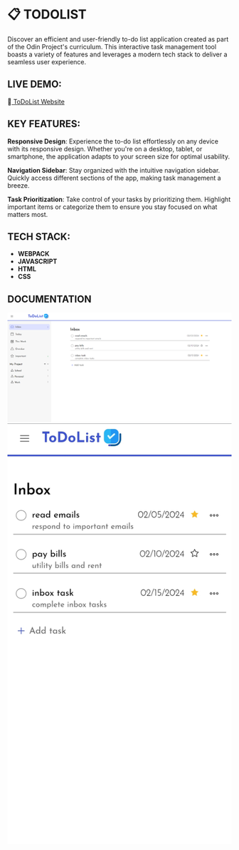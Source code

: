# :clipboard: TODOLIST
Discover an efficient and user-friendly to-do list application created as part of the Odin Project's curriculum. This interactive task management tool boasts a variety of features and leverages a modern tech stack to deliver a seamless user experience.

## LIVE DEMO:
:link:[ ToDoList Website](https://rainierxcode.github.io/ToDoList/)

## KEY FEATURES:
**Responsive Design**:
Experience the to-do list effortlessly on any device with its responsive design. Whether you're on a desktop, tablet, or smartphone, the application adapts to your screen size for optimal usability.

**Navigation Sidebar**:
Stay organized with the intuitive navigation sidebar. Quickly access different sections of the app, making task management a breeze.

**Task Prioritization**:
Take control of your tasks by prioritizing them. Highlight important items or categorize them to ensure you stay focused on what matters most.

## TECH STACK:
* **WEBPACK**
* **JAVASCRIPT**
* **HTML**
* **CSS**

## DOCUMENTATION 
![Desktop Screenshot](src/screenshots/image1.png)
![Mobile Screenshot](src/screenshots/image2.jpg)
